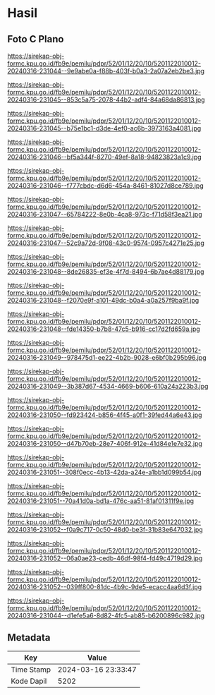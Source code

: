 # Hasil

## Foto C Plano

https://sirekap-obj-formc.kpu.go.id/fb9e/pemilu/pdpr/52/01/12/20/10/5201122010012-20240316-231044--9e9abe0a-f88b-403f-b0a3-2a07a2eb2be3.jpg

https://sirekap-obj-formc.kpu.go.id/fb9e/pemilu/pdpr/52/01/12/20/10/5201122010012-20240316-231045--853c5a75-2078-44b2-adf4-84a68da86813.jpg

https://sirekap-obj-formc.kpu.go.id/fb9e/pemilu/pdpr/52/01/12/20/10/5201122010012-20240316-231045--b75e1bc1-d3de-4ef0-ac6b-3973163a4081.jpg

https://sirekap-obj-formc.kpu.go.id/fb9e/pemilu/pdpr/52/01/12/20/10/5201122010012-20240316-231046--bf5a344f-8270-49ef-8a18-94823823a1c9.jpg

https://sirekap-obj-formc.kpu.go.id/fb9e/pemilu/pdpr/52/01/12/20/10/5201122010012-20240316-231046--f777cbdc-d6d6-454a-8461-81027d8ce789.jpg

https://sirekap-obj-formc.kpu.go.id/fb9e/pemilu/pdpr/52/01/12/20/10/5201122010012-20240316-231047--65784222-8e0b-4ca8-973c-f71d58f3ea21.jpg

https://sirekap-obj-formc.kpu.go.id/fb9e/pemilu/pdpr/52/01/12/20/10/5201122010012-20240316-231047--52c9a72d-9f08-43c0-9574-0957c4271e25.jpg

https://sirekap-obj-formc.kpu.go.id/fb9e/pemilu/pdpr/52/01/12/20/10/5201122010012-20240316-231048--8de26835-ef3e-4f7d-8494-6b7ae4d88179.jpg

https://sirekap-obj-formc.kpu.go.id/fb9e/pemilu/pdpr/52/01/12/20/10/5201122010012-20240316-231048--f2070e9f-a101-49dc-b0a4-a0a257f9ba9f.jpg

https://sirekap-obj-formc.kpu.go.id/fb9e/pemilu/pdpr/52/01/12/20/10/5201122010012-20240316-231048--fde14350-b7b8-47c5-b916-cc17d2fd659a.jpg

https://sirekap-obj-formc.kpu.go.id/fb9e/pemilu/pdpr/52/01/12/20/10/5201122010012-20240316-231049--978475d1-ee22-4b2b-9028-e6bf0b295b96.jpg

https://sirekap-obj-formc.kpu.go.id/fb9e/pemilu/pdpr/52/01/12/20/10/5201122010012-20240316-231049--3b387d67-4534-4669-b606-610a24a223b3.jpg

https://sirekap-obj-formc.kpu.go.id/fb9e/pemilu/pdpr/52/01/12/20/10/5201122010012-20240316-231050--fd923424-b856-4f45-a0f1-39fed44a6e43.jpg

https://sirekap-obj-formc.kpu.go.id/fb9e/pemilu/pdpr/52/01/12/20/10/5201122010012-20240316-231050--d47b70eb-28e7-406f-912e-41d84e1e7e32.jpg

https://sirekap-obj-formc.kpu.go.id/fb9e/pemilu/pdpr/52/01/12/20/10/5201122010012-20240316-231051--308f0ecc-4b13-42da-a24e-a1bb1d099b54.jpg

https://sirekap-obj-formc.kpu.go.id/fb9e/pemilu/pdpr/52/01/12/20/10/5201122010012-20240316-231051--70a41d0a-bd1a-476c-aa51-81af01311f9e.jpg

https://sirekap-obj-formc.kpu.go.id/fb9e/pemilu/pdpr/52/01/12/20/10/5201122010012-20240316-231052--f0a9c717-0c50-48d0-be3f-31b83e647032.jpg

https://sirekap-obj-formc.kpu.go.id/fb9e/pemilu/pdpr/52/01/12/20/10/5201122010012-20240316-231052--06a0ae23-cedb-46df-98f4-fd49c4719d29.jpg

https://sirekap-obj-formc.kpu.go.id/fb9e/pemilu/pdpr/52/01/12/20/10/5201122010012-20240316-231052--039ff800-81dc-4b9c-9de5-ecacc4aa6d3f.jpg

https://sirekap-obj-formc.kpu.go.id/fb9e/pemilu/pdpr/52/01/12/20/10/5201122010012-20240316-231044--d1efe5a6-8d82-4fc5-ab85-b6200896c982.jpg


## Metadata

| Key        | Value               |
| ---------- | ------------------- |
| Time Stamp | 2024-03-16 23:33:47 |
| Kode Dapil | 5202                |




